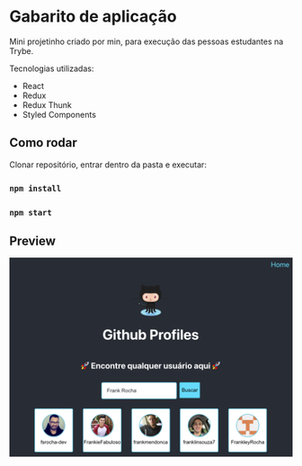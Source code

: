 # Gabarito de aplicação

Mini projetinho criado por min, para execução das pessoas estudantes na Trybe.

Tecnologias utilizadas:
- React
- Redux
- Redux Thunk
- Styled Components

## Como rodar

Clonar repositório, entrar dentro da pasta e executar:

### `npm install`
### `npm start`

## Preview

<p align="center">
    <img src="app-demo.png"/>
</p>